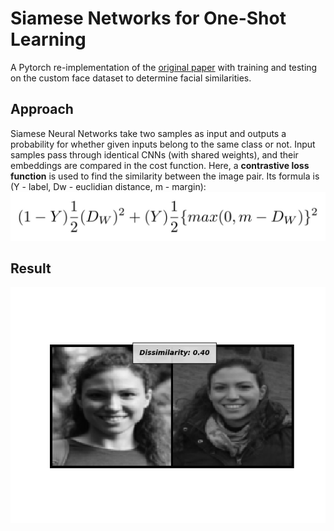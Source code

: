 # Siamese Networks for One-Shot Learning

A Pytorch re-implementation of the [original paper](https://www.cs.cmu.edu/~rsalakhu/papers/oneshot1.pdf) with
training and testing on the custom face dataset to determine facial similarities.

## Approach
Siamese Neural Networks take two samples as input and outputs a probability for whether given inputs belong to the same class or not. 
Input samples pass through identical CNNs (with shared weights), and their embeddings are compared in the cost function.
Here, a **contrastive loss function** is used to find the similarity between the image pair. Its formula is (Y - label, Dw - euclidian distance, m - margin):
![GitHub Logo](/images/contrastive_loss.jpeg)

## Result
![GitHub Logo](/images/result-example.png)